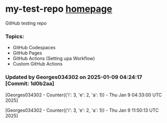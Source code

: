 # my-test-repo <a href="https://georges034302.github.io/my-test-repo-custom-actions-docker/"> homepage</a>

GitHub testing repo 

### Topics:
* GitHub Codespaces
* GitHub Pages
* GitHub Actions (Setting upa Workflow)
* Custom GitHub Actions


### Updated by Georges034302 on 2025-01-09 04:24:17 [Commit: 1d0b2aa]

[Georges034302 - Counter({'i': 3, 'e': 2, 'a': 1}) - Thu Jan  9 04:33:00 UTC 2025]

[Georges034302 - Counter({'i': 3, 'e': 2, 'a': 1}) - Thu Jan  9 11:50:13 UTC 2025]
